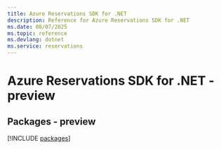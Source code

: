```yaml
---
title: Azure Reservations SDK for .NET
description: Reference for Azure Reservations SDK for .NET
ms.date: 08/07/2025
ms.topic: reference
ms.devlang: dotnet
ms.service: reservations
---
```

# Azure Reservations SDK for .NET - preview
## Packages - preview
[!INCLUDE [packages](reservations-index.md)]